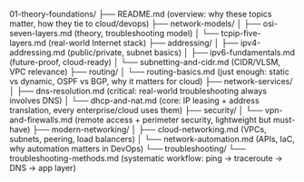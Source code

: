 01-theory-foundations/
├── README.md                     (overview: why these topics matter, how they tie to cloud/devops)
├── network-models/
│   ├── osi-seven-layers.md       (theory, troubleshooting model)
│   └── tcpip-five-layers.md      (real-world Internet stack)
├── addressing/
│   ├── ipv4-addressing.md        (public/private, subnet basics)
│   ├── ipv6-fundamentals.md      (future-proof, cloud-ready)
│   └── subnetting-and-cidr.md    (CIDR/VLSM, VPC relevance)
├── routing/
│   └── routing-basics.md         (just enough: static vs dynamic, OSPF vs BGP, why it matters for cloud)
├── network-services/
│   ├── dns-resolution.md         (critical: real-world troubleshooting always involves DNS)
│   └── dhcp-and-nat.md           (core: IP leasing + address translation, every enterprise/cloud uses them)
├── security/
│   └── vpn-and-firewalls.md      (remote access + perimeter security, lightweight but must-have)
├── modern-networking/
│   ├── cloud-networking.md       (VPCs, subnets, peering, load balancers)
│   └── network-automation.md     (APIs, IaC, why automation matters in DevOps)
└── troubleshooting/
    └── troubleshooting-methods.md (systematic workflow: ping → traceroute → DNS → app layer)

